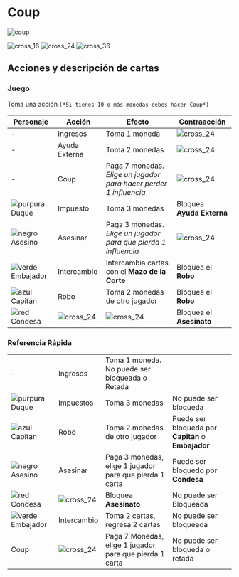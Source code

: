 # Coup

![coup](https://user-images.githubusercontent.com/41655764/81177767-cdc98f00-8f6c-11ea-86b7-d43c50a74aa2.jpg)

![cross_16](https://user-images.githubusercontent.com/41655764/81177768-cdc98f00-8f6c-11ea-9f3f-225c2209cd67.png)
![cross_24](https://user-images.githubusercontent.com/41655764/81177770-ce622580-8f6c-11ea-90f9-b2227a5cea96.png)
![cross_36](https://user-images.githubusercontent.com/41655764/81177771-ce622580-8f6c-11ea-93c9-51664fd9b7c5.png)

## Acciones y descripción de cartas

### Juego

Toma una acción `(*Si tienes 10 o más monedas debes hacer Coup*)`

|Personaje|Acción|Efecto|Contraacción|
|-|-|-|-|
|-|Ingresos|Toma 1 moneda |![cross_24](https://user-images.githubusercontent.com/41655764/81177770-ce622580-8f6c-11ea-90f9-b2227a5cea96.png)|
|-|Ayuda Externa|Toma 2 monedas|![cross_24](https://user-images.githubusercontent.com/41655764/81177770-ce622580-8f6c-11ea-90f9-b2227a5cea96.png)|
|-|Coup|Paga 7 monedas. *Elige un jugador para hacer perder 1 influencia*|![cross_24](https://user-images.githubusercontent.com/41655764/81177770-ce622580-8f6c-11ea-90f9-b2227a5cea96.png)|
|![purpura](https://user-images.githubusercontent.com/41655764/81178500-e8503800-8f6d-11ea-92a5-57ee15dc40c0.jpg) Duque|Impuesto|Toma 3 monedas|Bloquea **Ayuda Externa**|
|![negro](https://user-images.githubusercontent.com/41655764/81177773-cefabc00-8f6c-11ea-819d-1aa1a9422e9f.jpg) Asesino|Asesinar|Paga 3 monedas. *Elige un jugador para que pierda 1 influencia*|![cross_24](https://user-images.githubusercontent.com/41655764/81177770-ce622580-8f6c-11ea-90f9-b2227a5cea96.png)|
|![verde](https://user-images.githubusercontent.com/41655764/81177775-cefabc00-8f6c-11ea-98fe-c5686947a648.jpg) Embajador|Intercambio|Intercambia cartas con el **Mazo de la Corte**|Bloquea el **Robo**|
|![azul](https://user-images.githubusercontent.com/41655764/81177761-cd30f880-8f6c-11ea-8d1e-4eeff16821e6.jpg) Capitán|Robo|Toma 2 monedas de otro jugador|Bloquea el **Robo**|
|![red](https://user-images.githubusercontent.com/41655764/81177774-cefabc00-8f6c-11ea-8e3d-52608e5e2cfa.jpg) Condesa|![cross_24](https://user-images.githubusercontent.com/41655764/81177770-ce622580-8f6c-11ea-90f9-b2227a5cea96.png)|![cross_24](https://user-images.githubusercontent.com/41655764/81177770-ce622580-8f6c-11ea-90f9-b2227a5cea96.png)|Bloquea el **Asesinato**|

### Referencia Rápida

|||||
|-|-|-|-|
|-|Ingresos|Toma 1 moneda. No puede ser bloqueada o Retada|
|![purpura](https://user-images.githubusercontent.com/41655764/81178500-e8503800-8f6d-11ea-92a5-57ee15dc40c0.jpg) Duque|Impuestos|Toma 3 monedas|No puede ser bloqueda|
|![azul](https://user-images.githubusercontent.com/41655764/81177761-cd30f880-8f6c-11ea-8d1e-4eeff16821e6.jpg) Capitán|Robo|Toma 2 monedas de otro jugador| Puede ser bloqueda por **Capitán** o **Embajador**|
|![negro](https://user-images.githubusercontent.com/41655764/81177773-cefabc00-8f6c-11ea-819d-1aa1a9422e9f.jpg) Asesino|Asesinar|Paga 3 monedas, elige 1 jugador para que pierda 1 carta|Puede ser bloquedo por **Condesa**|
|![red](https://user-images.githubusercontent.com/41655764/81177774-cefabc00-8f6c-11ea-8e3d-52608e5e2cfa.jpg) Condesa|![cross_24](https://user-images.githubusercontent.com/41655764/81177770-ce622580-8f6c-11ea-90f9-b2227a5cea96.png)|Bloquea **Asesinato**|No puede ser Bloqueada|
|![verde](https://user-images.githubusercontent.com/41655764/81177775-cefabc00-8f6c-11ea-98fe-c5686947a648.jpg) Embajador|Intercambio|Toma 2 cartas, regresa 2 cartas|No puede ser bloqueada|
|Coup|![cross_24](https://user-images.githubusercontent.com/41655764/81177770-ce622580-8f6c-11ea-90f9-b2227a5cea96.png)|Paga 7 Monedas, elige 1 jugador para que pierda 1 carta|No puede ser bloqueda o retada|
